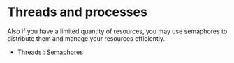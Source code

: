 # Threads and processes

Also if you have a limited quantity of resources, you
may use semaphores to distribute them and manage your resources
efficiently.

* [Threads : Semaphores](proc/semaphores.md)